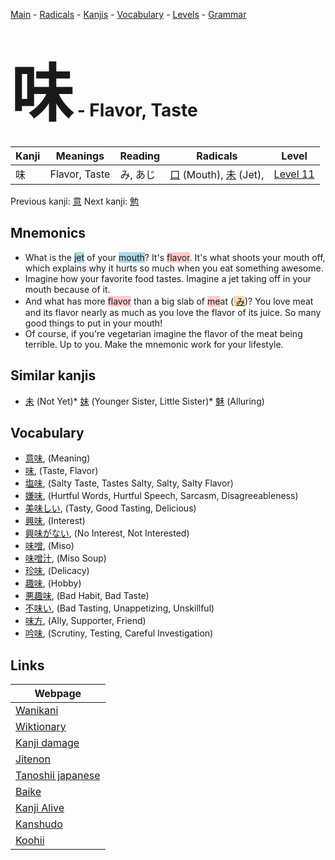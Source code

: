 <style> bigfont {font-size: 100px}</style>
[Main](../index.md) -
[Radicals](../radicals.md) -
[Kanjis](../kanjis.md) -
[Vocabulary](../vocabulary.md) -
[Levels](../levels.md) -
[Grammar](../grammar.md)
# <bigfont> 味</bigfont> - Flavor, Taste 

| Kanji | Meanings | Reading | Radicals | Level |
| --- | --- | --- | --- | --- |
| 味 | Flavor, Taste | み, あじ | [口](../radicals/口.md) (Mouth), [未](../radicals/未.md) (Jet),  | [Level 11](../levels/wk_level11.md) |

Previous kanji: [意](意.md) Next kanji: [勉](勉.md) 

## Mnemonics
 * What is the <span style="background-color:#ADD8E6"> jet</span> of your <span style="background-color:#ADD8E6"> mouth</span>? It's <span style="background-color:#ffcccb"> flavor</span>. It's what shoots your mouth off, which explains why it hurts so much when you eat something awesome.
* Imagine how your favorite food tastes. Imagine a jet taking off in your mouth because of it.
* And what has more <span style="background-color:#ffcccb"> flavor</span> than a big slab of <span style="background-color:#ffcccb"> me</span>at (<span style="background-color:#fed8b1"> [み](https://jisho.org/search/み)</span>)? You love meat and its flavor nearly as much as you love the flavor of its juice. So many good things to put in your mouth! 
* Of course, if you're vegetarian imagine the flavor of the meat being terrible. Up to you. Make the mnemonic work for your lifestyle.


## Similar kanjis
 * [未](未.md) (Not Yet)* [妹](妹.md) (Younger Sister, Little Sister)* [魅](魅.md) (Alluring)


## Vocabulary
 * [意味](../vocabulary/味.md), (Meaning)
* [味](../vocabulary/味.md), (Taste, Flavor)
* [塩味](../vocabulary/味.md), (Salty Taste, Tastes Salty, Salty, Salty Flavor)
* [嫌味](../vocabulary/味.md), (Hurtful Words, Hurtful Speech, Sarcasm, Disagreeableness)
* [美味しい](../vocabulary/味.md), (Tasty, Good Tasting, Delicious)
* [興味](../vocabulary/味.md), (Interest)
* [興味がない](../vocabulary/味.md), (No Interest, Not Interested)
* [味噌](../vocabulary/味.md), (Miso)
* [味噌汁](../vocabulary/味.md), (Miso Soup)
* [珍味](../vocabulary/味.md), (Delicacy)
* [趣味](../vocabulary/味.md), (Hobby)
* [悪趣味](../vocabulary/味.md), (Bad Habit, Bad Taste)
* [不味い](../vocabulary/味.md), (Bad Tasting, Unappetizing, Unskillful)
* [味方](../vocabulary/味.md), (Ally, Supporter, Friend)
* [吟味](../vocabulary/味.md), (Scrutiny, Testing, Careful Investigation)



## Links 

| Webpage |
| --- |
| [Wanikani          ](https://www.wanikani.com/kanji/味) |
| [Wiktionary        ](https://en.wiktionary.org/wiki/味) |
| [Kanji damage      ](http://www.kanjidamage.com/kanji/search?utf8=✓&q=味) |
| [Jitenon           ](https://jitenon.com/kanji/味) |
| [Tanoshii japanese ](https://www.tanoshiijapanese.com/dictionary/kanji.cfm?k=味) |
| [Baike             ](https://baike.baidu.com/item/味) |
| [Kanji Alive       ](https://app.kanjialive.com/味) |
| [Kanshudo          ](https://www.kanshudo.com/searchmn?q=味) |
| [Koohii            ](https://kanji.koohii.com/study/kanji/味) |
